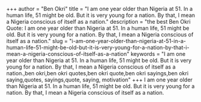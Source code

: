 +++
author = "Ben Okri"
title = "I am one year older than Nigeria at 51. In a human life, 51 might be old. But it is very young for a nation. By that, I mean a Nigeria conscious of itself as a nation."
description = "the best Ben Okri Quote: I am one year older than Nigeria at 51. In a human life, 51 might be old. But it is very young for a nation. By that, I mean a Nigeria conscious of itself as a nation."
slug = "i-am-one-year-older-than-nigeria-at-51-in-a-human-life-51-might-be-old-but-it-is-very-young-for-a-nation-by-that-i-mean-a-nigeria-conscious-of-itself-as-a-nation"
keywords = "I am one year older than Nigeria at 51. In a human life, 51 might be old. But it is very young for a nation. By that, I mean a Nigeria conscious of itself as a nation.,ben okri,ben okri quotes,ben okri quote,ben okri sayings,ben okri saying,quotes, sayings,quote, saying, motivation"
+++
I am one year older than Nigeria at 51. In a human life, 51 might be old. But it is very young for a nation. By that, I mean a Nigeria conscious of itself as a nation.
